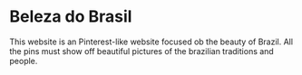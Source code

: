 # Beleza do Brasil

This website is an Pinterest-like website focused ob the beauty of Brazil. All the pins must show off beautiful pictures of the brazilian traditions and people. 